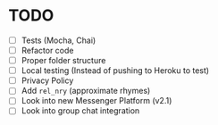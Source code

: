 # TODO

- [ ] Tests (Mocha, Chai)
- [ ] Refactor code
- [ ] Proper folder structure
- [ ] Local testing (Instead of pushing to Heroku to test)
- [ ] Privacy Policy
- [ ] Add `rel_nry` (approximate rhymes)
- [ ] Look into new Messenger Platform (v2.1)
- [ ] Look into group chat integration 